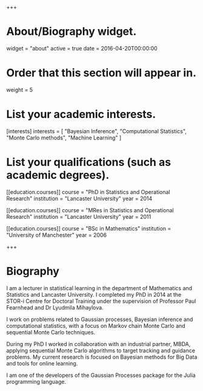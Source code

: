 +++
# About/Biography widget.
widget = "about"
active = true
date = 2016-04-20T00:00:00

# Order that this section will appear in.
weight = 5

# List your academic interests.
[interests]
  interests = [
    "Bayesian Inference",
    "Computational Statistics",
    "Monte Carlo methods",
    "Machine Learning"
  ]

# List your qualifications (such as academic degrees).
[[education.courses]]
  course = "PhD in Statistics and Operational Research"
  institution = "Lancaster University"
  year = 2014

[[education.courses]]
  course = "MRes in Statistics and Operational Research"
  institution = "Lancaster University"
  year = 2011

[[education.courses]]
  course = "BSc in Mathematics"
  institution = "University of Manchester"
  year = 2006
 
+++

# Biography

I am a lecturer in statistical learning in the department of Mathematics and Statistics and Lancaster University. I completed my PhD in 2014 at the STOR-i Centre for Doctoral Training under the supervision of Professor Paul Fearnhead and Dr Lyudmila Mihaylova.

I work on problems related to Gaussian processes, Bayesian inference and computational statistics, with a focus on Markov chain Monte Carlo and sequential Monte Carlo techniques.

During my PhD I worked in collaboration with an industrial partner, MBDA, applying sequential Monte Carlo algorithms to target tracking and guidance problems. My current research is focused on Bayesian methods for Big Data and tools for online learning.

I am one of the developers of the Gaussian Processes package for the Julia programming language.
